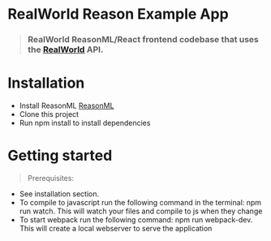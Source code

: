 # RealWorld Reason Example App

> ### RealWorld ReasonML/React frontend codebase that uses the [RealWorld](https://github.com/gothinkster/realworld-example-apps) API.

# Installation

* Install ReasonML [ReasonML](https://reasonml.github.io/) 
* Clone this project
* Run npm install to install dependencies

# Getting started

> Prerequisites: 
* See installation section.
* To compile to javascript run the following command in the terminal: npm run watch. This will watch your files and compile to js when they change
* To start webpack run the following command: npm run webpack-dev. This will create a local webserver to serve the application
